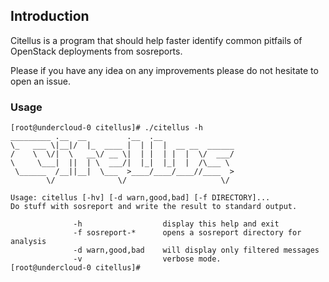 ## Introduction

Citellus is a program that should help faster identify common pitfails of OpenStack deployments from sosreports.

Please if you have any idea on any improvements please do not hesitate to open an issue.

### Usage

```
[root@undercloud-0 citellus]# ./citellus -h
_________ .__  __         .__  .__                
\_   ___ \|__|/  |_  ____ |  | |  |  __ __  ______
/    \  \/|  \   __\/ __ \|  | |  | |  |  \/  ___/
\     \___|  ||  | \  ___/|  |_|  |_|  |  /\___ \ 
 \______  /__||__|  \___  >____/____/____//____  >
        \/              \/                     \/ 

Usage: citellus [-hv] [-d warn,good,bad] [-f DIRECTORY]...
Do stuff with sosreport and write the result to standard output.

              -h                  display this help and exit
              -f sosreport-*      opens a sosreport directory for analysis
              -d warn,good,bad    will display only filtered messages
              -v                  verbose mode.
[root@undercloud-0 citellus]# 
```
